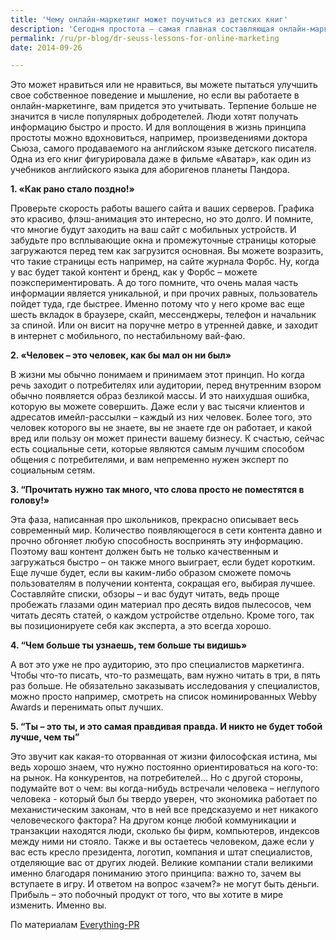 ```yaml
---
title: 'Чему онлайн-маркетинг может поучиться из детских книг'
description: 'Сегодня простота – самая главная составляющая онлайн-маркетинга. На то, чтобы повлиять на покупателя, у вас по сути, несколько секунд. Пока я пишу это, у меня открыты шесть вкладок в браузере и мигают новые сообщения в Скайпе. Люди постоянно отвлекаются, это стало стилем жизни, работы, мышления.'
permalink: /ru/pr-blog/dr-seuss-lessons-for-online-marketing
date: 2014-09-26

---
```


Это может нравиться или не нравиться, вы можете пытаться улучшить свое собственное поведение и мышление, но если вы работаете в онлайн-маркетинге, вам придется это учитывать. Терпение больше не значится в числе популярных добродетелей. Люди хотят получать информацию быстро и просто. И для воплощения в жизнь принципа простоты можно вдохновиться, например, произведениями доктора Сьюза, самого продаваемого на английском языке детского писателя. Одна из его книг фигурировала даже в фильме «Аватар», как один из учебников английского языка для аборигенов планеты Пандора.

<strong>1.	«Как рано стало поздно!»</strong>

Проверьте скорость работы вашего сайта и ваших серверов. Графика это красиво, флэш-анимация это интересно, но это долго. И помните, что многие будут заходить на ваш сайт с мобильных устройств. И забудьте про всплывающие окна и промежуточные страницы которые загружаются перед тем как загрузится основная. Вы можете возразить, что такие страницы есть например, на сайте журнала Форбс. Ну, когда у вас будет такой контент и бренд, как у Форбс – можете поэкспериментировать.  А до того  помните, что очень малая часть информации является уникальной, и при прочих равных, пользователь пойдет туда, где быстрее. Именно потому что у него кроме вас еще шесть вкладок в браузере, скайп, мессенджеры, телефон и начальник за спиной. Или он висит на поручне метро в утренней давке, и заходит в интернет с мобильного, по нестабильному вай-фаю.

<strong>2.	«Человек – это человек, как бы мал он ни был»</strong>

В жизни мы  обычно понимаем и принимаем этот принцип. Но когда речь заходит о потребителях или аудитории, перед внутренним взором обычно появляется образ безликой массы. И это наихудшая ошибка, которую вы можете совершить. Даже если у вас тысячи  клиентов и адресатов имейл-рассылки – каждый из них человек. Более того, это человек которого вы не знаете, вы не знаете где он работает, и какой вред или пользу он может принести вашему бизнесу. К счастью, сейчас есть социальные сети, которые являются самым лучшим способом общения с потребителями, и вам непременно нужен эксперт по социальным сетям.

<strong>3. “Прочитать нужно так много, что слова просто не поместятся в голову!»</strong>

Эта фаза, написанная про школьников, прекрасно описывает весь современный мир. Количество появляющегося в сети контента давно и прочно обгоняет любую способность воспринять эту информацию. Поэтому ваш контент должен быть не только качественным и загружаться быстро – он также много выиграет, если будет коротким. Еще лучше будет, если вы каким-либо образом сможете помочь пользователям в получении контента, сокращая его, выбирая лучшее. Составляйте списки, обзоры – и вас будут читать, ведь проще пробежать глазами один материал про десять видов пылесосов, чем читать десять статей, о каждом устройстве отдельно. Кроме того, так вы позиционируете себя как эксперта, а это всегда хорошо.

<strong>4.	“Чем больше ты узнаешь, тем больше ты видишь»</strong>

А вот это уже не про аудиторию, это про специалистов маркетинга. Чтобы что-то писать, что-то размещать, вам нужно читать в три, в пять раз больше. Не обязательно заказывать исследования у специалистов, можно просто например, смотреть на список номинированных Webby Awards и перенимать опыт лучших.

<strong>5.	“Ты – это ты, и это самая правдивая правда. И никто не будет тобой лучше, чем ты”</strong>

Это звучит как какая-то оторванная от жизни философская истина, мы ведь хорошо знаем, что нужно постоянно ориентироваться на кого-то: на рынок. На конкурентов, на потребителей… Но с другой стороны, подумайте вот о чем: вы когда-нибудь встречали человека – неглупого человека -  который был бы твердо уверен, что экономика работает по механистическим законам, что в ней все предсказуемо и нет никакого человеческого фактора? На другом конце любой коммуникации и транзакции находятся люди, сколько бы фирм, компьютеров, индексов между ними ни стояло. Также и вы остаетесь человеком, даже если у вас есть кресло президента, логотип, компания и штат специалистов, отделяющие вас от других людей. Великие компании стали великими именно благодаря пониманию этого принципа: важно то, зачем вы вступаете в игру. И ответом на вопрос «зачем?» не могут быть деньги. Прибыль – это побочный продукт от того, что вы хотите в мире изменить. Именно вы.

По материалам <a href="https://everything-pr.com/online-marketing-lessons-from-dr-seuss/248779/">Everything-PR</a>

